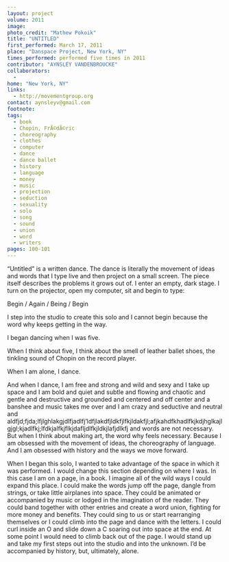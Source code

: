 ```yaml
---
layout: project
volume: 2011
image: 
photo_credit: "Mathew Pokoik"
title: "UNTITLED"
first_performed: March 17, 2011
place: "Danspace Project, New York, NY"
times_performed: performed five times in 2011
contributor: "AYNSLEY VANDENBROUCKE"
collaborators: 
  - 
home: "New York, NY"
links: 
  - http://movementgroup.org
contact: aynsleyv@gmail.com
footnote: 
tags: 
  - book
  - Chopin, FrÃ©dÃ©ric
  - choreography
  - clothes
  - computer
  - dance
  - dance ballet
  - history
  - language
  - money
  - music
  - projection
  - seduction
  - sexuality
  - solo
  - song
  - sound
  - union
  - word
  - writers
pages: 100-101
---
```


“Untitled” is a written dance. The dance is literally the movement of ideas and words that I type live and then project on a small screen. The piece itself describes the problems it grows out of. I enter an empty, dark stage. I turn on the projector, open my computer, sit and begin to type:

Begin / Again / Being / Begin

I step into the studio to create this solo and I cannot begin because the word why keeps getting in the way.

I began dancing when I was five.

When I think about five, I think about the smell of leather ballet shoes, the tinkling sound of Chopin on the record player.

When I am alone, I dance.

And when I dance, I am free and strong and wild and sexy and I take up space and I am bold and quiet and subtle and flowing and chaotic and gentle and destructive and grounded and centered and off center and a banshee and music takes me over and I am crazy and seductive and neutral and aldfjd;fjda;lfjlghlakgjdlfjadlfj’ldfjlakdfjldkfjlfkjldakfjl;afjkahdfkhadlfkjkdjhglkajlgjgl;kjadlfkj;lfdkjalfkjflkjdafljdlfkjldkjlafjdlkfj and words are not necessary. But when I think about making art, the word why feels necessary. Because I am obsessed with the movement of ideas, the choreography of language. And I am obsessed with history and the ways we move forward.

When I began this solo, I wanted to take advantage of the space in which it was performed. I would change this section depending on where I was. In this case I am on a page, in a book. I imagine all of the wild ways I could expand this place. I could make the words jump off the page, dangle from strings, or take little airplanes into space. They could be animated or accompanied by music or lodged in the imagination of the reader. They could band together with other entries and create a word union, fighting for more money and benefits. They could sing to us or start rearranging themselves or I could climb into the page and dance with the letters. I could curl inside an O and slide down a C soaring out into space at the end. At some point I would need to climb back out of the page. I would stand up and take my first steps out into the studio and into the unknown. I’d be accompanied by history, but, ultimately, alone.

